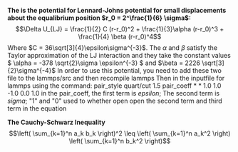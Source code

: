 **The is the potential for Lennard-Johns potential for small displacements about the equalibrium position $r_0 = 2^\frac{1}{6} \sigma$:**
$$\Delta U_{LJ} = \frac{1}{2} C (r-r_0)^2 + \frac{1}{3}\alpha (r-r_0)^3 + \frac{1}{4} \beta (r-r_0)^4$$
Where $`C = 36\sqrt[3]{4}\epsilon\sigma^{-3}`$. The $\alpha$ and $\beta$ satisfy the Taylor approximation of the LJ interaction and they take the constant values $` \alpha = -378 \sqrt{2}\sigma \epsilon^{-3} `$ and $\beta = 2226 \sqrt[3]{2}\sigma^{-4}$
In order to use this potential, you need to add these two file to the lammps/src and then recompile lammps
Then in the inputfile for lammps using the command:
pair_style      quart/cut 1.5
pair_coeff      * * 1.0 1.0 -1.0 0.0 1.0
in the pair_coeff, the first term is $epsilon$; The second term is $sigma$; "1" and "0" used to whether open open the second term and third term in the equation

**The Cauchy-Schwarz Inequality**
$$\left( \sum_{k=1}^n a_k b_k \right)^2 \leq \left( \sum_{k=1}^n a_k^2 \right) \left( \sum_{k=1}^n b_k^2 \right)$$

